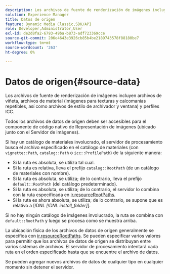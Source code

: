 ```yaml
---
description: Los archivos de fuente de renderización de imágenes incluyen archivos de viñeta, archivos de material (imágenes para texturas y calcomanías repetibles, así como archivos de estilo de archivador y ventana) y perfiles ICC.
solution: Experience Manager
title: Datos de origen
feature: Dynamic Media Classic,SDK/API
role: Developer,Administrator,User
exl-id: de2d8fa2-6793-49ba-b873-adf723369cce
source-git-commit: 206e4643e3926cb85b4be2189743578f88180be7
workflow-type: tm+mt
source-wordcount: '263'
ht-degree: 0%

---
```


# Datos de origen{#source-data}

Los archivos de fuente de renderización de imágenes incluyen archivos de viñeta, archivos de material (imágenes para texturas y calcomanías repetibles, así como archivos de estilo de archivador y ventana) y perfiles ICC.

Todos los archivos de datos de origen deben ser accesibles para el componente de código nativo de Representación de imágenes (ubicado junto con el Servidor de imágenes).

Si hay un catálogo de materiales involucrado, el servidor de procesamiento busca el archivo especificado en el catálogo de materiales (con `vignette::Path`, `catalog::Path` o `icc::ProfilePath`) de la siguiente manera:

* Si la ruta es absoluta, se utiliza tal cual.
* Si la ruta es relativa, lleva el prefijo `catalog::RootPath` (de un catálogo de materiales con nombre).
* Si la ruta es absoluta, se utiliza; de lo contrario, lleva el prefijo `default::RootPath` (del catálogo predeterminado).
* Si la ruta es absoluta, se utiliza; de lo contrario, el servidor lo combina con la ruta especificada en [ir.resourceRootPaths](../../../../../../ir-api/server-admin/image-rendering-api-ref/c-ir-server-administration/c-ir-configuration-settings-reference/c-ir-resource-root-folders.md#concept-39a34d2239934079bb396e1bf568a9c2).
* Si la ruta es ahora absoluta, se utiliza; de lo contrario, se supone que es relativo a [!DNL *[!DNL install_folder]*].

Si no hay ningún catálogo de imágenes involucrado, la ruta se combina con `default::RootPath` y luego se procesa como se muestra arriba.

La ubicación física de los archivos de datos de origen generalmente se especifica con [ir.resourceRootPaths](../../../../../../ir-api/server-admin/image-rendering-api-ref/c-ir-server-administration/c-ir-configuration-settings-reference/c-ir-resource-root-folders.md#concept-39a34d2239934079bb396e1bf568a9c2). Se pueden especificar varios valores para permitir que los archivos de datos de origen se distribuyan entre varios sistemas de archivos. El servidor de procesamiento intentará cada ruta en el orden especificado hasta que se encuentre el archivo de datos.

Se pueden agregar nuevos archivos de datos de cualquier tipo en cualquier momento sin detener el servidor.

